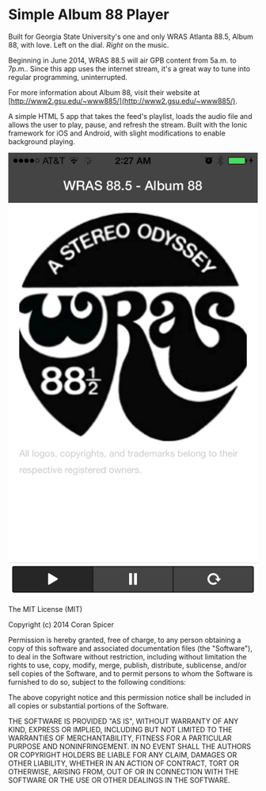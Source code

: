 # Simple Album 88 Player

Built for Georgia State University's one and only WRAS Atlanta 88.5, Album 88, with love. Left on the dial. *Right* on the music.

Beginning in June 2014, WRAS 88.5 will air GPB content from 5a.m. to 7p.m.. Since this app uses the internet stream, it's a great way to tune into regular programming, uninterrupted.

For more information about Album 88, visit their website at [http://www2.gsu.edu/~www885/](http://www2.gsu.edu/~www885/).

A simple HTML 5 app that takes the feed's playlist, loads the audio file and allows the user to play, pause, and refresh the stream. Built with the Ionic framework for iOS and Android, with slight modifications to enable background playing.

![Screenshot](/design/screen-retina.png "iPhone 5 screenshot")

The MIT License (MIT)

Copyright (c) 2014 Coran Spicer

Permission is hereby granted, free of charge, to any person obtaining a copy
of this software and associated documentation files (the "Software"), to deal
in the Software without restriction, including without limitation the rights
to use, copy, modify, merge, publish, distribute, sublicense, and/or sell
copies of the Software, and to permit persons to whom the Software is
furnished to do so, subject to the following conditions:

The above copyright notice and this permission notice shall be included in
all copies or substantial portions of the Software.

THE SOFTWARE IS PROVIDED "AS IS", WITHOUT WARRANTY OF ANY KIND, EXPRESS OR
IMPLIED, INCLUDING BUT NOT LIMITED TO THE WARRANTIES OF MERCHANTABILITY,
FITNESS FOR A PARTICULAR PURPOSE AND NONINFRINGEMENT. IN NO EVENT SHALL THE
AUTHORS OR COPYRIGHT HOLDERS BE LIABLE FOR ANY CLAIM, DAMAGES OR OTHER
LIABILITY, WHETHER IN AN ACTION OF CONTRACT, TORT OR OTHERWISE, ARISING FROM,
OUT OF OR IN CONNECTION WITH THE SOFTWARE OR THE USE OR OTHER DEALINGS IN
THE SOFTWARE.